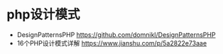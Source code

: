 # php设计模式

- DesignPatternsPHP <https://github.com/domnikl/DesignPatternsPHP>
- 16个PHP设计模式详解 https://www.jianshu.com/p/5a2822e73aae
